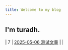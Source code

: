 ```yaml
---
title: Welcome to my blog
---
```

## I'm turadh.
| 7    | [2025-05-06 测试文章](/_posts/2025-05-05-trial.md) |                             |
